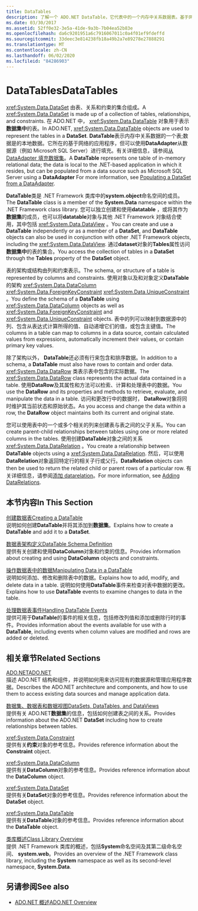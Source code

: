 ```yaml
---
title: DataTables
description: 了解一个 ADO.NET DataTable，它代表中的一个内存中关系数据表。基于网络的应用程序所在位置。
ms.date: 03/30/2017
ms.assetid: 52ff0e32-3e5a-41de-9a3b-7b04ea52b83e
ms.openlocfilehash: da6c9201951a6c7916067011c0a4f01ef9fdeffd
ms.sourcegitcommit: 33deec3e814238fb18a49b2a7e89278e27888291
ms.translationtype: MT
ms.contentlocale: zh-CN
ms.lasthandoff: 06/02/2020
ms.locfileid: "84286903"
---
```

# <a name="datatables"></a><span data-ttu-id="ec0cc-103">DataTables</span><span class="sxs-lookup"><span data-stu-id="ec0cc-103">DataTables</span></span>
<span data-ttu-id="ec0cc-104"><xref:System.Data.DataSet> 由表、关系和约束的集合组成。</span><span class="sxs-lookup"><span data-stu-id="ec0cc-104">A <xref:System.Data.DataSet> is made up of a collection of tables, relationships, and constraints.</span></span> <span data-ttu-id="ec0cc-105">在 ADO.NET 中， <xref:System.Data.DataTable> 对象用于表示**数据集中**的表。</span><span class="sxs-lookup"><span data-stu-id="ec0cc-105">In ADO.NET, <xref:System.Data.DataTable> objects are used to represent the tables in a **DataSet**.</span></span> <span data-ttu-id="ec0cc-106">**DataTable**表示内存中关系数据的一个表;数据是的本地数据。它所在的基于网络的应用程序，但可以使用**DataAdapter**从数据源（例如 Microsoft SQL Server）进行填充。有关详细信息，请参阅[从 DataAdapter 填充数据集](../populating-a-dataset-from-a-dataadapter.md)。</span><span class="sxs-lookup"><span data-stu-id="ec0cc-106">A **DataTable** represents one table of in-memory relational data; the data is local to the .NET-based application in which it resides, but can be populated from a data source such as Microsoft SQL Server using a **DataAdapter** For more information, see [Populating a DataSet from a DataAdapter](../populating-a-dataset-from-a-dataadapter.md).</span></span>  
  
 <span data-ttu-id="ec0cc-107">**DataTable**类是 .NET Framework 类库中的**system.object**命名空间的成员。</span><span class="sxs-lookup"><span data-stu-id="ec0cc-107">The **DataTable** class is a member of the **System.Data** namespace within the .NET Framework class library.</span></span> <span data-ttu-id="ec0cc-108">您可以独立创建和使用**datatable** ，或将其作为**数据集**的成员，也可以将**datatable**对象与其他 .NET Framework 对象结合使用，其中包括 <xref:System.Data.DataView> 。</span><span class="sxs-lookup"><span data-stu-id="ec0cc-108">You can create and use a **DataTable** independently or as a member of a **DataSet**, and **DataTable** objects can also be used in conjunction with other .NET Framework objects, including the <xref:System.Data.DataView>.</span></span> <span data-ttu-id="ec0cc-109">通过**dataset**对象的**Tables**属性访问**数据集中**的表的集合。</span><span class="sxs-lookup"><span data-stu-id="ec0cc-109">You access the collection of tables in a **DataSet** through the **Tables** property of the **DataSet** object.</span></span>  
  
 <span data-ttu-id="ec0cc-110">表的架构或结构由列和约束表示。</span><span class="sxs-lookup"><span data-stu-id="ec0cc-110">The schema, or structure of a table is represented by columns and constraints.</span></span> <span data-ttu-id="ec0cc-111">使用对象以及和对象定义**DataTable**的架构 <xref:System.Data.DataColumn> <xref:System.Data.ForeignKeyConstraint> <xref:System.Data.UniqueConstraint> 。</span><span class="sxs-lookup"><span data-stu-id="ec0cc-111">You define the schema of a **DataTable** using <xref:System.Data.DataColumn> objects as well as <xref:System.Data.ForeignKeyConstraint> and <xref:System.Data.UniqueConstraint> objects.</span></span> <span data-ttu-id="ec0cc-112">表中的列可以映射到数据源中的列、包含从表达式计算所得的值、自动递增它们的值，或包含主键值。</span><span class="sxs-lookup"><span data-stu-id="ec0cc-112">The columns in a table can map to columns in a data source, contain calculated values from expressions, automatically increment their values, or contain primary key values.</span></span>  
  
 <span data-ttu-id="ec0cc-113">除了架构以外， **DataTable**还必须有行来包含和排序数据。</span><span class="sxs-lookup"><span data-stu-id="ec0cc-113">In addition to a schema, a **DataTable** must also have rows to contain and order data.</span></span> <span data-ttu-id="ec0cc-114"><xref:System.Data.DataRow> 类表示表中包含的实际数据。</span><span class="sxs-lookup"><span data-stu-id="ec0cc-114">The <xref:System.Data.DataRow> class represents the actual data contained in a table.</span></span> <span data-ttu-id="ec0cc-115">使用**DataRow**及其属性和方法可以检索、计算和处理表中的数据。</span><span class="sxs-lookup"><span data-stu-id="ec0cc-115">You use the **DataRow** and its properties and methods to retrieve, evaluate, and manipulate the data in a table.</span></span> <span data-ttu-id="ec0cc-116">访问和更改行中的数据时， **DataRow**对象将同时维护其当前状态和原始状态。</span><span class="sxs-lookup"><span data-stu-id="ec0cc-116">As you access and change the data within a row, the **DataRow** object maintains both its current and original state.</span></span>  
  
 <span data-ttu-id="ec0cc-117">您可以使用表中的一个或多个相关的列来创建表与表之间的父子关系。</span><span class="sxs-lookup"><span data-stu-id="ec0cc-117">You can create parent-child relationships between tables using one or more related columns in the tables.</span></span> <span data-ttu-id="ec0cc-118">使用创建**DataTable**对象之间的关系 <xref:System.Data.DataRelation> 。</span><span class="sxs-lookup"><span data-stu-id="ec0cc-118">You create a relationship between **DataTable** objects using a <xref:System.Data.DataRelation>.</span></span> <span data-ttu-id="ec0cc-119">然后，可以使用**DataRelation**对象返回特定行的相关子行或父行。</span><span class="sxs-lookup"><span data-stu-id="ec0cc-119">**DataRelation** objects can then be used to return the related child or parent rows of a particular row.</span></span> <span data-ttu-id="ec0cc-120">有关详细信息，请参阅[添加 datarelation](adding-datarelations.md)。</span><span class="sxs-lookup"><span data-stu-id="ec0cc-120">For more information, see [Adding DataRelations](adding-datarelations.md).</span></span>  
  
## <a name="in-this-section"></a><span data-ttu-id="ec0cc-121">本节内容</span><span class="sxs-lookup"><span data-stu-id="ec0cc-121">In This Section</span></span>  
 [<span data-ttu-id="ec0cc-122">创建数据表</span><span class="sxs-lookup"><span data-stu-id="ec0cc-122">Creating a DataTable</span></span>](creating-a-datatable.md)  
 <span data-ttu-id="ec0cc-123">说明如何创建**DataTable**并将其添加到**数据集**。</span><span class="sxs-lookup"><span data-stu-id="ec0cc-123">Explains how to create a **DataTable** and add it to a **DataSet**.</span></span>  
  
 [<span data-ttu-id="ec0cc-124">数据表架构定义</span><span class="sxs-lookup"><span data-stu-id="ec0cc-124">DataTable Schema Definition</span></span>](datatable-schema-definition.md)  
 <span data-ttu-id="ec0cc-125">提供有关创建和使用**DataColumn**对象和约束的信息。</span><span class="sxs-lookup"><span data-stu-id="ec0cc-125">Provides information about creating and using **DataColumn** objects and constraints.</span></span>  
  
 [<span data-ttu-id="ec0cc-126">操作数据表中的数据</span><span class="sxs-lookup"><span data-stu-id="ec0cc-126">Manipulating Data in a DataTable</span></span>](manipulating-data-in-a-datatable.md)  
 <span data-ttu-id="ec0cc-127">说明如何添加、修改和删除表中的数据。</span><span class="sxs-lookup"><span data-stu-id="ec0cc-127">Explains how to add, modify, and delete data in a table.</span></span> <span data-ttu-id="ec0cc-128">说明如何使用**DataTable**事件来检查对表中数据的更改。</span><span class="sxs-lookup"><span data-stu-id="ec0cc-128">Explains how to use **DataTable** events to examine changes to data in the table.</span></span>  
  
 [<span data-ttu-id="ec0cc-129">处理数据表事件</span><span class="sxs-lookup"><span data-stu-id="ec0cc-129">Handling DataTable Events</span></span>](handling-datatable-events.md)  
 <span data-ttu-id="ec0cc-130">提供可用于**DataTable**的事件的相关信息，包括修改列值和添加或删除行时的事件。</span><span class="sxs-lookup"><span data-stu-id="ec0cc-130">Provides information about the events available for use with a **DataTable**, including events when column values are modified and rows are added or deleted.</span></span>  
  
## <a name="related-sections"></a><span data-ttu-id="ec0cc-131">相关章节</span><span class="sxs-lookup"><span data-stu-id="ec0cc-131">Related Sections</span></span>  
 [<span data-ttu-id="ec0cc-132">ADO.NET</span><span class="sxs-lookup"><span data-stu-id="ec0cc-132">ADO.NET</span></span>](../index.md)  
 <span data-ttu-id="ec0cc-133">描述 ADO.NET 结构和组件，并说明如何用来访问现有的数据源和管理应用程序数据。</span><span class="sxs-lookup"><span data-stu-id="ec0cc-133">Describes the ADO.NET architecture and components, and how to use them to access existing data sources and manage application data.</span></span>  
  
 [<span data-ttu-id="ec0cc-134">数据集、数据表和数据视图</span><span class="sxs-lookup"><span data-stu-id="ec0cc-134">DataSets, DataTables, and DataViews</span></span>](index.md)  
 <span data-ttu-id="ec0cc-135">提供有关 ADO.NET**数据集**的信息，包括如何创建表之间的关系。</span><span class="sxs-lookup"><span data-stu-id="ec0cc-135">Provides information about the ADO.NET **DataSet** including how to create relationships between tables.</span></span>  
  
 <xref:System.Data.Constraint>  
 <span data-ttu-id="ec0cc-136">提供有关**约束**对象的参考信息。</span><span class="sxs-lookup"><span data-stu-id="ec0cc-136">Provides reference information about the **Constraint** object.</span></span>  
  
 <xref:System.Data.DataColumn>  
 <span data-ttu-id="ec0cc-137">提供有关**DataColumn**对象的参考信息。</span><span class="sxs-lookup"><span data-stu-id="ec0cc-137">Provides reference information about the **DataColumn** object.</span></span>  
  
 <xref:System.Data.DataSet>  
 <span data-ttu-id="ec0cc-138">提供有关**DataSet**对象的参考信息。</span><span class="sxs-lookup"><span data-stu-id="ec0cc-138">Provides reference information about the **DataSet** object.</span></span>  
  
 <xref:System.Data.DataTable>  
 <span data-ttu-id="ec0cc-139">提供有关**DataTable**对象的参考信息。</span><span class="sxs-lookup"><span data-stu-id="ec0cc-139">Provides reference information about the **DataTable** object.</span></span>  
  
 [<span data-ttu-id="ec0cc-140">类库概述</span><span class="sxs-lookup"><span data-stu-id="ec0cc-140">Class Library Overview</span></span>](../../../../standard/class-library-overview.md)  
 <span data-ttu-id="ec0cc-141">提供 .NET Framework 类库的概述，包括**System**命名空间及其第二级命名空间、 **system.web**。</span><span class="sxs-lookup"><span data-stu-id="ec0cc-141">Provides an overview of the .NET Framework class library, including the **System** namespace as well as its second-level namespace, **System.Data**.</span></span>  
  
## <a name="see-also"></a><span data-ttu-id="ec0cc-142">另请参阅</span><span class="sxs-lookup"><span data-stu-id="ec0cc-142">See also</span></span>

- [<span data-ttu-id="ec0cc-143">ADO.NET 概述</span><span class="sxs-lookup"><span data-stu-id="ec0cc-143">ADO.NET Overview</span></span>](../ado-net-overview.md)
